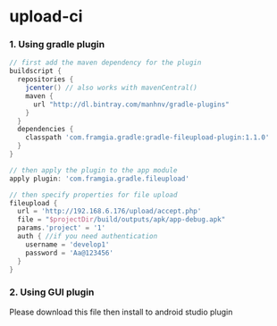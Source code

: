 # upload-ci

### 1. Using gradle plugin


``` groovy
// first add the maven dependency for the plugin
buildscript {
  repositories {
    jcenter() // also works with mavenCentral()
    maven {
      url "http://dl.bintray.com/manhnv/gradle-plugins"
    }
  }
  dependencies {
    classpath 'com.framgia.gradle:gradle-fileupload-plugin:1.1.0'
  }
}

// then apply the plugin to the app module
apply plugin: 'com.framgia.gradle.fileupload'

// then specify properties for file upload
fileupload {
  url = 'http://192.168.6.176/upload/accept.php'
  file = "$projectDir/build/outputs/apk/app-debug.apk"
  params.'project' = '1'
  auth { //if you need authentication
    username = 'develop1'
    password = 'Aa@123456'
  }
}
```

### 2. Using GUI plugin

Please download this file then install to android studio plugin

```java


```
